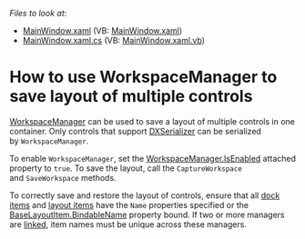 <!-- default file list -->
*Files to look at*:

* [MainWindow.xaml](./CS/WpfApplication102/MainWindow.xaml) (VB: [MainWindow.xaml](./VB/WpfApplication102/MainWindow.xaml))
* [MainWindow.xaml.cs](./CS/WpfApplication102/MainWindow.xaml.cs) (VB: [MainWindow.xaml.vb](./VB/WpfApplication102/MainWindow.xaml.vb))
<!-- default file list end -->
# How to use WorkspaceManager to save layout of multiple controls

[WorkspaceManager](https://docs.devexpress.com/WPF/DevExpress.Xpf.Core.WorkspaceManager) can be used to save a layout of multiple controls in one container. Only controls that support [DXSerializer](https://docs.devexpress.com/WPF/7409/common-concepts/saving-and-restoring-layouts/saving-and-restoring-layout-basics) can be serialized by `WorkspaceManager`.

To enable `WorkspaceManager`, set the [WorkspaceManager.IsEnabled](https://docs.devexpress.com/WPF/DevExpress.Xpf.Core.WorkspaceManager.IsEnabled) attached property to `true`. To save the layout, call the `CaptureWorkspace` and `SaveWorkspace` methods.

To correctly save and restore the layout of controls, ensure that all [dock items](https://docs.devexpress.com/WPF/7209/controls-and-libraries/layout-management/dock-windows/dock-items) and [layout items](https://docs.devexpress.com/WPF/7223/controls-and-libraries/layout-management/dock-windows/layout-items) have the `Name` properties specified or the [BaseLayoutItem.BindableName](https://docs.devexpress.com/WPF/DevExpress.Xpf.Docking.BaseLayoutItem.BindableName) property bound. If two or more managers are [linked](https://docs.devexpress.com/WPF/400980/controls-and-libraries/layout-management/dock-windows/miscellaneous/move-layout-panels-between-dock-layout-managers), item names must be unique across these managers.
